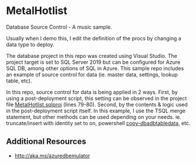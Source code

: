 # MetalHotlist
Database Source Control - A music sample.

Usually when I demo this, I edit the definition of the procs by changing a data type to deploy.

The database project in this repo was created using Visual Studio. The project target is set to SQL Server 2019 but can be configured for Azure SQL DB, among other options of SQL in Azure. This sample repo includes an example of source control for data (ie. master data, settings, lookup table, etc). 

In this repo, source control for data is being applied in 2 ways. First, by using a post-deployment script, this setting can be observed in the project file [MetalHotlist.sqlproj](/MetalHotlist/MetalHotlist.sqlproj#L79-L80) (lines 79-80). Second, by the contents & logic used in the post-deployment script itself. In this example, I use the TSQL merge statement, but other methods can be used depending on your needs. ie. truncate/insert with identity set to on, powershell [copy-dbadbtabledata](http://docs.dbatools.io/Copy-DbaDbTableData), etc. 


## Additional Resources
- http://aka.ms/azuredbemulator
